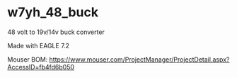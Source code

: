 w7yh_48_buck
============

48 volt to 19v/14v buck converter

Made with EAGLE 7.2

Mouser BOM: https://www.mouser.com/ProjectManager/ProjectDetail.aspx?AccessID=fb4fd6b050
